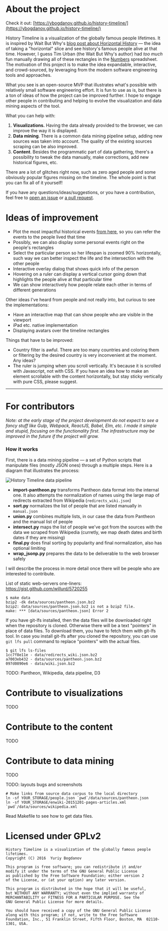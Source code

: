# About the project

Check it out: [https://ybogdanov.github.io/history-timeline/](https://ybogdanov.github.io/history-timeline/)

History Timeline is a visualization of the globally famous people lifetimes. It is inspired by Wait But Why's [blog post about Horizontal History](http://waitbutwhy.com/2016/01/horizontal-history.html) — the idea of taking a "horizontal" slice and see history's famous people alive at that time. However, I guess Tim Urban (the Wait But Why's author) had _too much_ fun manually drawing all of these rectangles in the [Numbers](http://www.apple.com/mac/numbers/) spreadsheet. The motivation of this project is to make the idea expandable, interactive, and crowd-sourced, by leveraging from the modern software engineering tools and approaches.

What you see is an open-source MVP that illustrates what's possible with relatively small software engineering effort. It is fun to use as is, but there is a ton of ideas of how the project can be improved further. I hope to engage other people in contributing and helping to evolve the visualization and data mining aspects of the tool.

What you can help with:

1. **Visualizations.** Having the data already provided to the browser, we can improve the way it is displayed.
2. **Data mining**. There is a common data mining pipeline setup, adding new sources was taken into account. The quality of the existing sources scraping can be also improved.
3. **Content**. Besides the programmatic part of data gathering, there's a possibility to tweak the data manually, make corrections, add new historical figures, etc.

There are a lot of glitches right now, such as zero aged people and some obviously popular figures missing on the timeline. The whole point is that you can fix all of it yourself!

If you have any questions/ideas/suggestions, or you have a contribution, feel free to [open an issue](https://github.com/ybogdanov/history-timeline/issues) or [a pull request](https://github.com/ybogdanov/history-timeline/pulls).

# Ideas of improvement

* Plot the most impactful historical events [from here](https://en.wikipedia.org/wiki/Timelines_of_world_history), so you can refer the events to the people lived that time
* Possibly, we can also display some personal events right on the people's rectangles
* Select the particular person so her lifespan is zoomed 90% horizontally, such way we can better inspect the life and the intersection with the other people
* Interactive overlay dialog that shows quick info of the person
* Hovering on a ruler can display a vertical cursor going down that highlights the people alive at that particular time
* We can show interactively how people relate each other in terms of different generations

Other ideas I've heard from people and not really into, but curious to see the implementations:

* Have an interactive map that can show people who are visible in the viewport
* iPad etc. native implementation
* Displaying avatars over the timeline rectangles

Things that have to be improved:

* Country filter is awful. There are too many countries and coloring them or filtering by the desired country is very inconvenient at the moment. Any ideas?
* The ruler is jumping when you scroll vertically. It's because it is scrolled with Javascript, not with CSS. If you have an idea how to make an element scrollable with the content horizontally, but stay sticky vertically with pure CSS, please suggest.

---

# For contributors

*Note: at the early stage of the project development do not expect to see a fancy stuff like Gulp, Webpack, ReactJS, Babel, Elm, etc. I made it simple and stupid, focusing on the functionality first. The infrastructure may be improved in the future if the project will grow.*

### How it works

First, there is a data mining pipeline — а set of Python scripts that manipulate files (mostly JSON ones) through a multiple steps. Here is a diagram that illustrates the process:

![History Timeline data pipeline](/docs/data-pipeline.png?raw=true)

* **import-pantheon.py** transforms Pantheon data format into the internal one. It also attempts the normalization of names using the large map of redirects extracted from Wikipedia (`redirects_wiki.json`)
* **sort.py** normalizes the list of people that are listed manually in `manual.json`
* **union.py** combines multiple lists, in our case the data from Pantheon and the manual list of people
* **intersect.py** maps the list of people we've got from the sources with the data we scraped from Wikipedia (curretly, we map death dates and birth dates if they are missing)
* **final.py** does final sorting by popularity and final normalization, also has optional limiting
* **wrap_jsonp.py** prepares the data to be deliverable to the web browser safely

I will describe the process in more detail once there will be people who are interested to contribute.

List of static web-servers one-liners:
https://gist.github.com/willurd/5720255

```
$ make data
bzip2 -dk data/sources/pantheon.json.bz2
bzip2: data/sources/pantheon.json.bz2 is not a bzip2 file.
make: *** [data/sources/pantheon.json] Error 2
```

If you have git-lfs installed, then the data files will be downloaded right when the repository is cloned. Otherwise there will be a text "pointers" in place of data files. To download them, you have to fetch them with git-lfs tool. In case you install git-lfs after you cloned the repository, you can use `git lfs pull` command to replace "pointers" with the actual files.

```
$ git lfs ls-files
1cc7f8e11e - data/redirects_wiki.json.bz2
a7003eb432 - data/sources/pantheon.json.bz2
097d0890e6 - data/wiki.json.bz2
```

TODO: Pantheon, Wikipedia, data pipeline, D3

# Contribute to visualizations
TODO

# Contribute to the content
TODO

# Contribute to data mining
TODO

TODO: layouts bugs and screenshots

```
# Make links from source data corpus to the local directory
ln -sf YOUR_STORAGE/people.json `pwd`/data/sources/pantheon.json
ln -sf YOUR_STORAGE/enwiki-20151201-pages-articles.xml `pwd`/data/sources/wikipedia.xml
```

Read Makefile to see how to get data files.

# Licensed under GPLv2

```
History Timeline is a visualization of the globally famous people lifetimes.
Copyright (C) 2016  Yuriy Bogdanov

This program is free software; you can redistribute it and/or
modify it under the terms of the GNU General Public License
as published by the Free Software Foundation; either version 2
of the License, or (at your option) any later version.

This program is distributed in the hope that it will be useful,
but WITHOUT ANY WARRANTY; without even the implied warranty of
MERCHANTABILITY or FITNESS FOR A PARTICULAR PURPOSE. See the
GNU General Public License for more details.

You should have received a copy of the GNU General Public License
along with this program; if not, write to the Free Software
Foundation, Inc., 51 Franklin Street, Fifth Floor, Boston, MA  02110-1301, USA.
```
